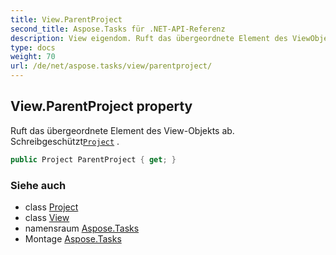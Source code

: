 ```yaml
---
title: View.ParentProject
second_title: Aspose.Tasks für .NET-API-Referenz
description: View eigendom. Ruft das übergeordnete Element des ViewObjekts ab. SchreibgeschütztProject .
type: docs
weight: 70
url: /de/net/aspose.tasks/view/parentproject/
---
```

## View.ParentProject property

Ruft das übergeordnete Element des View-Objekts ab. Schreibgeschützt[`Project`](../../project/) .

```csharp
public Project ParentProject { get; }
```

### Siehe auch

* class [Project](../../project/)
* class [View](../)
* namensraum [Aspose.Tasks](../../view/)
* Montage [Aspose.Tasks](../../../)


